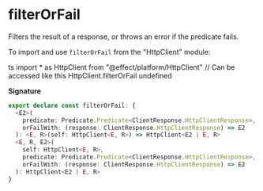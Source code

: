 # filterOrFail

Filters the result of a response, or throws an error if the predicate fails.

To import and use `filterOrFail` from the "HttpClient" module:

ts
import \* as HttpClient from "@effect/platform/HttpClient"
// Can be accessed like this
HttpClient.filterOrFail
undefined

**Signature**

```ts
export declare const filterOrFail: {
  <E2>(
    predicate: Predicate.Predicate<ClientResponse.HttpClientResponse>,
    orFailWith: (response: ClientResponse.HttpClientResponse) => E2
  ): <E, R>(self: HttpClient<E, R>) => HttpClient<E2 | E, R>
  <E, R, E2>(
    self: HttpClient<E, R>,
    predicate: Predicate.Predicate<ClientResponse.HttpClientResponse>,
    orFailWith: (response: ClientResponse.HttpClientResponse) => E2
  ): HttpClient<E2 | E, R>
}
```
